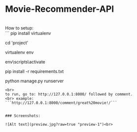 # Movie-Recommender-API

<br>
How to setup:
<br>
```
pip install virtualenv

cd 'project'

virtualenv env

env\scripts\activate

pip install -r requirements.txt

python manage.py runserver
```
<br> 
to run, go to: http://127.0.0.1:8000/ followed by comment.
<br> example:
```http://127.0.0.1:8000/comment/great%20movie!/```


### Screenshots:

![Alt text](preview.jpg?raw=true "preview-1")<br>
